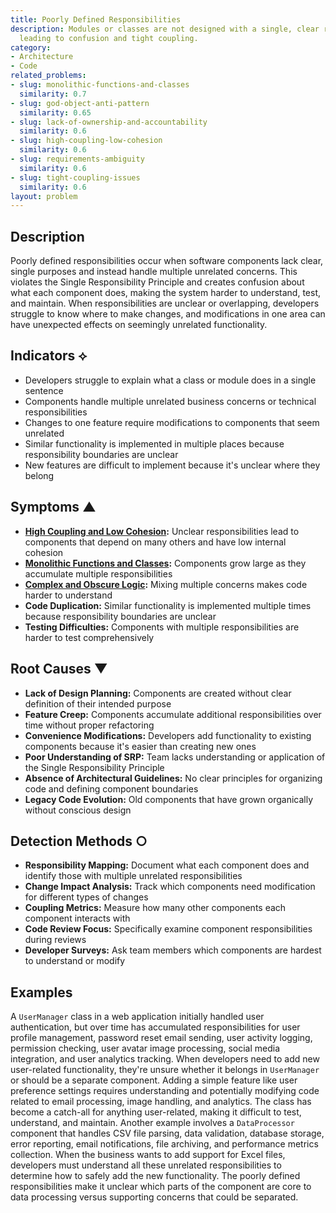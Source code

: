 ```yaml
---
title: Poorly Defined Responsibilities
description: Modules or classes are not designed with a single, clear responsibility,
  leading to confusion and tight coupling.
category:
- Architecture
- Code
related_problems:
- slug: monolithic-functions-and-classes
  similarity: 0.7
- slug: god-object-anti-pattern
  similarity: 0.65
- slug: lack-of-ownership-and-accountability
  similarity: 0.6
- slug: high-coupling-low-cohesion
  similarity: 0.6
- slug: requirements-ambiguity
  similarity: 0.6
- slug: tight-coupling-issues
  similarity: 0.6
layout: problem
---
```


## Description

Poorly defined responsibilities occur when software components lack clear, single purposes and instead handle multiple unrelated concerns. This violates the Single Responsibility Principle and creates confusion about what each component does, making the system harder to understand, test, and maintain. When responsibilities are unclear or overlapping, developers struggle to know where to make changes, and modifications in one area can have unexpected effects on seemingly unrelated functionality.

## Indicators ⟡
- Developers struggle to explain what a class or module does in a single sentence
- Components handle multiple unrelated business concerns or technical responsibilities
- Changes to one feature require modifications to components that seem unrelated
- Similar functionality is implemented in multiple places because responsibility boundaries are unclear
- New features are difficult to implement because it's unclear where they belong

## Symptoms ▲
- **[High Coupling and Low Cohesion](high-coupling-low-cohesion.md):** Unclear responsibilities lead to components that depend on many others and have low internal cohesion
- **[Monolithic Functions and Classes](monolithic-functions-and-classes.md):** Components grow large as they accumulate multiple responsibilities
- **[Complex and Obscure Logic](complex-and-obscure-logic.md):** Mixing multiple concerns makes code harder to understand
- **Code Duplication:** Similar functionality is implemented multiple times because responsibility boundaries are unclear
- **Testing Difficulties:** Components with multiple responsibilities are harder to test comprehensively

## Root Causes ▼
- **Lack of Design Planning:** Components are created without clear definition of their intended purpose
- **Feature Creep:** Components accumulate additional responsibilities over time without proper refactoring
- **Convenience Modifications:** Developers add functionality to existing components because it's easier than creating new ones
- **Poor Understanding of SRP:** Team lacks understanding or application of the Single Responsibility Principle
- **Absence of Architectural Guidelines:** No clear principles for organizing code and defining component boundaries
- **Legacy Code Evolution:** Old components that have grown organically without conscious design

## Detection Methods ○
- **Responsibility Mapping:** Document what each component does and identify those with multiple unrelated responsibilities
- **Change Impact Analysis:** Track which components need modification for different types of changes
- **Coupling Metrics:** Measure how many other components each component interacts with
- **Code Review Focus:** Specifically examine component responsibilities during reviews
- **Developer Surveys:** Ask team members which components are hardest to understand or modify

## Examples

A `UserManager` class in a web application initially handled user authentication, but over time has accumulated responsibilities for user profile management, password reset email sending, user activity logging, permission checking, user avatar image processing, social media integration, and user analytics tracking. When developers need to add new user-related functionality, they're unsure whether it belongs in `UserManager` or should be a separate component. Adding a simple feature like user preference settings requires understanding and potentially modifying code related to email processing, image handling, and analytics. The class has become a catch-all for anything user-related, making it difficult to test, understand, and maintain. Another example involves a `DataProcessor` component that handles CSV file parsing, data validation, database storage, error reporting, email notifications, file archiving, and performance metrics collection. When the business wants to add support for Excel files, developers must understand all these unrelated responsibilities to determine how to safely add the new functionality. The poorly defined responsibilities make it unclear which parts of the component are core to data processing versus supporting concerns that could be separated.